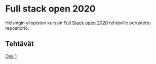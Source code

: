# Full stack open 2020

Helsingin yliopiston kurssin [Full Stack open 2020](https://fullstackopen.com/) tehtäville perustettu repositorio.

## Tehtävät

[Osa 1](/osa0/)
